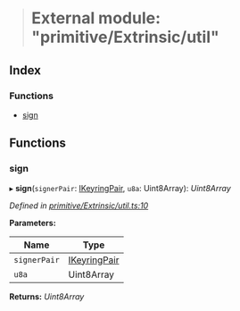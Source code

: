 > # External module: "primitive/Extrinsic/util"

## Index

### Functions

* [sign](_primitive_extrinsic_util_.md#sign)

## Functions

###  sign

▸ **sign**(`signerPair`: [IKeyringPair](../interfaces/_types_.ikeyringpair.md), `u8a`: Uint8Array): *Uint8Array*

*Defined in [primitive/Extrinsic/util.ts:10](https://github.com/polkadot-js/api/blob/6ec3815/packages/types/src/primitive/Extrinsic/util.ts#L10)*

**Parameters:**

Name | Type |
------ | ------ |
`signerPair` | [IKeyringPair](../interfaces/_types_.ikeyringpair.md) |
`u8a` | Uint8Array |

**Returns:** *Uint8Array*